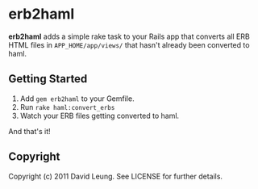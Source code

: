 erb2haml
========
**erb2haml** adds a simple rake task to your Rails app that converts all ERB HTML files in `APP_HOME/app/views/` that hasn't already been converted to haml.

Getting Started
---------------
1. Add `gem erb2haml` to your Gemfile.
2. Run `rake haml:convert_erbs`
3. Watch your ERB files getting converted to haml.

And that's it!

Copyright
---------
Copyright (c) 2011 David Leung. See LICENSE for further details.

